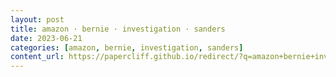```yaml
---
layout: post
title: amazon · bernie · investigation · sanders
date: 2023-06-21
categories: [amazon, bernie, investigation, sanders]
content_url: https://papercliff.github.io/redirect/?q=amazon+bernie+investigation+sanders&tbs=cdr:1,cd_min:6/20/2023,cd_max:6/22/2023
---
```

